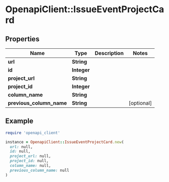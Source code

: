 # OpenapiClient::IssueEventProjectCard

## Properties

| Name | Type | Description | Notes |
| ---- | ---- | ----------- | ----- |
| **url** | **String** |  |  |
| **id** | **Integer** |  |  |
| **project_url** | **String** |  |  |
| **project_id** | **Integer** |  |  |
| **column_name** | **String** |  |  |
| **previous_column_name** | **String** |  | [optional] |

## Example

```ruby
require 'openapi_client'

instance = OpenapiClient::IssueEventProjectCard.new(
  url: null,
  id: null,
  project_url: null,
  project_id: null,
  column_name: null,
  previous_column_name: null
)
```

